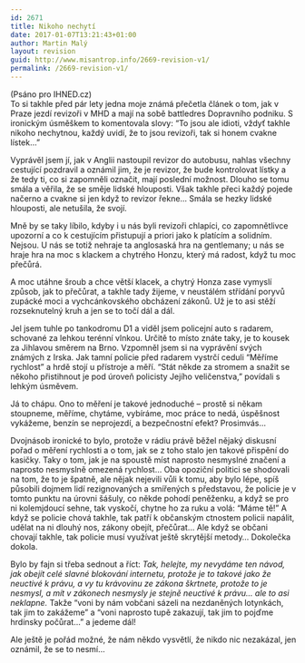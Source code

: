 ```yaml
---
id: 2671
title: Nikoho nechytí
date: 2017-01-07T13:21:43+01:00
author: Martin Malý
layout: revision
guid: http://www.misantrop.info/2669-revision-v1/
permalink: /2669-revision-v1/
---
```

(Psáno pro IHNED.cz)  
To si takhle před pár lety jedna moje známá přečetla článek o tom, jak v Praze jezdí revizoři v MHD a mají na sobě battledres Dopravního podniku. S ironickým úsměškem to komentovala slovy: “To jsou ale idioti, vždyť takhle nikoho nechytnou, každý uvidí, že to jsou revizoři, tak si honem cvakne lístek…”

Vyprávěl jsem jí, jak v Anglii nastoupil revizor do autobusu, nahlas všechny cestující pozdravil a oznámil jim, že je revizor, že bude kontrolovat lístky a že tedy ti, co si zapomněli označit, mají poslední možnost. Dlouho se tomu smála a věřila, že se směje lidské hlouposti. Však takhle přeci každý pojede načerno a cvakne si jen když to revizor řekne… Smála se hezky lidské hlouposti, ale netušila, že svojí.

Mně by se taky líbilo, kdyby i u nás byli revizoři chlapíci, co zapomnětlivce upozorní a co k cestujícím přistupují a priori jako k platícím a solidním. Nejsou. U nás se totiž nehraje ta anglosaská hra na gentlemany; u nás se hraje hra na moc s klackem a chytrého Honzu, který má radost, když tu moc přečůrá.

A moc utáhne šroub a chce větší klacek, a chytrý Honza zase vymyslí způsob, jak to přečůrat, a takhle tady žijeme, v neustálém střídání poryvů zupácké moci a vychcánkovského obcházení zákonů. Už je to asi stěží rozseknutelný kruh a jen se to točí dál a dál.

Jel jsem tuhle po tankodromu D1 a viděl jsem policejní auto s radarem, schované za lehkou terénní vlnkou. Určitě to místo znáte taky, je to kousek za Jihlavou směrem na Brno. Vzpomněl jsem si na vyprávění svých známých z Irska. Jak tamní policie před radarem vystrčí ceduli “Měříme rychlost” a hrdě stojí u přístroje a měří. “Stát někde za stromem a snažit se někoho přistihnout je pod úroveň policisty Jejího veličenstva,” povídali s lehkým úsměvem.

Já to chápu. Ono to měření je takové jednoduché &#8211; prostě si někam stoupneme, měříme, chytáme, vybíráme, moc práce to nedá, úspěšnost vykážeme, benzín se neprojezdí, a bezpečnostní efekt? Prosimvás…

Dvojnásob ironické to bylo, protože v rádiu právě běžel nějaký diskusní pořad o měření rychlosti a o tom, jak se z toho stalo jen takové přispění do kasičky. Taky o tom, jak je na spoustě míst naprosto nesmyslné značení a naprosto nesmyslně omezená rychlost… Oba opoziční politici se shodovali na tom, že to je špatně, ale nějak nejevili vůli k tomu, aby bylo lépe, spíš působili dojmem lidí rezignovaných a smířených s představou, že policie je v tomto punktu na úrovni šášuly, co někde pohodí peněženku, a když se pro ni kolemjdoucí sehne, tak vyskočí, chytne ho za ruku a volá: “Máme tě!” A když se policie chová takhle, tak patří k občanským ctnostem policii napálit, udělat na ni dlouhý nos, zákony obejít, přečůrat… Ale když se občani chovají takhle, tak policie musí využívat ještě skrytější metody… Dokolečka dokola.

Bylo by fajn si třeba sednout a říct: _Tak, helejte, my nevydáme ten návod, jak obejít celé slavné blokování internetu, protože je to takové jako že neuctivé k právu, a vy tu krávovinu ze zákona škrtnete, protože to je nesmysl, a mít v zákonech nesmysly je stejně neuctivé k právu… ale to asi neklapne._ Takže “voni by nám vobčani sázeli na nezdaněných lotynkách, tak jim to zakážeme” a “voni naprosto tupě zakazují, tak jim to pojďme hrdinsky počůrat…” a jedeme dál!

Ale ještě je pořád možné, že nám někdo vysvětlí, že nikdo nic nezakázal, jen oznámil, že se to nesmí&#8230;
